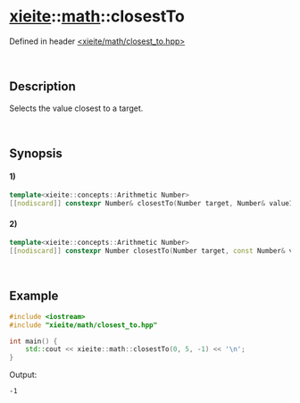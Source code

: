 # [xieite](../../xieite.md)\:\:[math](../../math.md)\:\:closestTo
Defined in header [<xieite/math/closest_to.hpp>](../../../include/xieite/math/closest_to.hpp)

&nbsp;

## Description
Selects the value closest to a target.

&nbsp;

## Synopsis
#### 1)
```cpp
template<xieite::concepts::Arithmetic Number>
[[nodiscard]] constexpr Number& closestTo(Number target, Number& value1, Number& value2) noexcept;
```
#### 2)
```cpp
template<xieite::concepts::Arithmetic Number>
[[nodiscard]] constexpr Number closestTo(Number target, const Number& value1, const Number& value2) noexcept;
```

&nbsp;

## Example
```cpp
#include <iostream>
#include "xieite/math/closest_to.hpp"

int main() {
    std::cout << xieite::math::closestTo(0, 5, -1) << '\n';
}
```
Output:
```
-1
```
